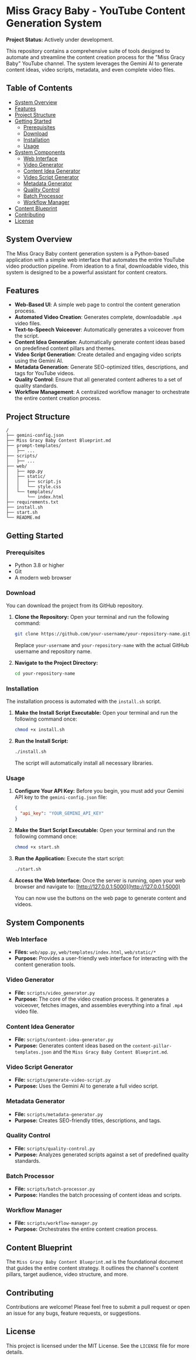 # Miss Gracy Baby - YouTube Content Generation System

**Project Status:** Actively under development.

This repository contains a comprehensive suite of tools designed to automate and streamline the content creation process for the "Miss Gracy Baby" YouTube channel. The system leverages the Gemini AI to generate content ideas, video scripts, metadata, and even complete video files.

## Table of Contents

- [System Overview](#system-overview)
- [Features](#features)
- [Project Structure](#project-structure)
- [Getting Started](#getting-started)
  - [Prerequisites](#prerequisites)
  - [Download](#download)
  - [Installation](#installation)
  - [Usage](#usage)
- [System Components](#system-components)
  - [Web Interface](#web-interface)
  - [Video Generator](#video-generator)
  - [Content Idea Generator](#content-idea-generator)
  - [Video Script Generator](#video-script-generator)
  - [Metadata Generator](#metadata-generator)
  - [Quality Control](#quality-control)
  - [Batch Processor](#batch-processor)
  - [Workflow Manager](#workflow-manager)
- [Content Blueprint](#content-blueprint)
- [Contributing](#contributing)
- [License](#license)

## System Overview

The Miss Gracy Baby content generation system is a Python-based application with a simple web interface that automates the entire YouTube video production pipeline. From ideation to a final, downloadable video, this system is designed to be a powerful assistant for content creators.

## Features

- **Web-Based UI**: A simple web page to control the content generation process.
- **Automated Video Creation**: Generates complete, downloadable `.mp4` video files.
- **Text-to-Speech Voiceover**: Automatically generates a voiceover from the script.
- **Content Idea Generation**: Automatically generate content ideas based on predefined content pillars and themes.
- **Video Script Generation**: Create detailed and engaging video scripts using the Gemini AI.
- **Metadata Generation**: Generate SEO-optimized titles, descriptions, and tags for YouTube videos.
- **Quality Control**: Ensure that all generated content adheres to a set of quality standards.
- **Workflow Management**: A centralized workflow manager to orchestrate the entire content creation process.

## Project Structure

```
/
├── gemini-config.json
├── Miss Gracy Baby Content Blueprint.md
├── prompt-templates/
│   ├── ...
├── scripts/
│   ├── ...
├── web/
│   ├── app.py
│   ├── static/
│   │   ├── script.js
│   │   └── style.css
│   └── templates/
│       └── index.html
├── requirements.txt
├── install.sh
├── start.sh
└── README.md
```

## Getting Started

### Prerequisites

- Python 3.8 or higher
- Git
- A modern web browser

### Download

You can download the project from its GitHub repository.

1.  **Clone the Repository:**
    Open your terminal and run the following command:
    ```bash
    git clone https://github.com/your-username/your-repository-name.git
    ```
    Replace `your-username` and `your-repository-name` with the actual GitHub username and repository name.

2.  **Navigate to the Project Directory:**
    ```bash
    cd your-repository-name
    ```

### Installation

The installation process is automated with the `install.sh` script.

1.  **Make the Install Script Executable:**
    Open your terminal and run the following command once:
    ```bash
    chmod +x install.sh
    ```

2.  **Run the Install Script:**
    ```bash
    ./install.sh
    ```
    The script will automatically install all necessary libraries.

### Usage

1.  **Configure Your API Key:**
    Before you begin, you must add your Gemini API key to the `gemini-config.json` file:
    ```json
    {
      "api_key": "YOUR_GEMINI_API_KEY"
    }
    ```

2.  **Make the Start Script Executable:**
    Open your terminal and run the following command once:
    ```bash
    chmod +x start.sh
    ```

3.  **Run the Application:**
    Execute the start script:
    ```bash
    ./start.sh
    ```

4.  **Access the Web Interface:**
    Once the server is running, open your web browser and navigate to:
    [http://127.0.0.1:5000](http://127.0.0.1:5000)

    You can now use the buttons on the web page to generate content and videos.

## System Components

### Web Interface

- **Files:** `web/app.py`, `web/templates/index.html`, `web/static/*`
- **Purpose:** Provides a user-friendly web interface for interacting with the content generation tools.

### Video Generator

- **File:** `scripts/video_generator.py`
- **Purpose:**  The core of the video creation process. It generates a voiceover, fetches images, and assembles everything into a final `.mp4` video file.

### Content Idea Generator

- **File:** `scripts/content-idea-generator.py`
- **Purpose:** Generates content ideas based on the `content-pillar-templates.json` and the `Miss Gracy Baby Content Blueprint.md`.

### Video Script Generator

- **File:** `scripts/generate-video-script.py`
- **Purpose:** Uses the Gemini AI to generate a full video script.

### Metadata Generator

- **File:** `scripts/metadata-generator.py`
- **Purpose:** Creates SEO-friendly titles, descriptions, and tags.

### Quality Control

- **File:** `scripts/quality-control.py`
- **Purpose:**  Analyzes generated scripts against a set of predefined quality standards.

### Batch Processor

- **File:** `scripts/batch-processor.py`
- **Purpose:**  Handles the batch processing of content ideas and scripts.

### Workflow Manager

- **File:** `scripts/workflow-manager.py`
- **Purpose:** Orchestrates the entire content creation process.

## Content Blueprint

The `Miss Gracy Baby Content Blueprint.md` is the foundational document that guides the entire content strategy. It outlines the channel's content pillars, target audience, video structure, and more.

## Contributing

Contributions are welcome! Please feel free to submit a pull request or open an issue for any bugs, feature requests, or suggestions.

## License

This project is licensed under the MIT License. See the `LICENSE` file for more details.
